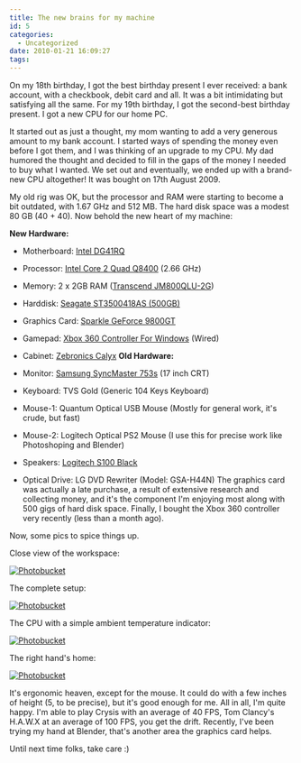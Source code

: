 ```yaml
---
title: The new brains for my machine
id: 5
categories:
  - Uncategorized
date: 2010-01-21 16:09:27
tags:
---
```


On my 18th birthday, I got the best birthday present I ever received: a bank account, with a checkbook, debit card and all. It was a bit intimidating but satisfying all the same. For my 19th birthday, I got the second-best birthday present. I got a new CPU for our home PC.

It started out as just a thought, my mom wanting to add a very generous amount to my bank account. I started ways of spending the money even before I got them, and I was thinking of an upgrade to my CPU. My dad humored the thought and decided to fill in the gaps of the money I needed to buy what I wanted. We set out and eventually, we ended up with a brand-new CPU altogether! It was bought on 17th August 2009.

My old rig was OK, but the processor and RAM were starting to become a bit outdated, with 1.67 GHz and 512 MB. The hard disk space was a modest 80 GB (40 + 40). Now behold the new heart of my machine:

**New Hardware:**

*   Motherboard: [Intel DG41RQ](http://www.intel.com/products/desktop/motherboards/DG41RQ/DG41RQ-overview.htm)
*   Processor: [Intel Core 2 Quad Q8400](http://ark.intel.com/Product.aspx?id=38512) (2.66 GHz)
*   Memory: 2 x 2GB RAM ([Transcend JM800QLU-2G](http://ec.transcendusa.com/product/ItemDetail.asp?ItemID=JM800QLU-2G))
*   Harddisk: [Seagate ST3500418AS (500GB)](http://www.seagate.com/ww/v/index.jsp?name=barracuda-7200-12-sata-3-0-gb/s-500gb-hd-st3500418as&amp;vgnextoid=c501895c8ccce110VgnVCM100000f5ee0a0aRCRD&amp;locale=en-US&amp;reqPage=Model&amp;modelReqTab=Features)
*   Graphics Card: [Sparkle GeForce 9800GT](http://www.sparkle.com.tw/product_detail.asp?id=76&amp;sub_id=323)
*   Gamepad: [Xbox 360 Controller For Windows](http://www.microsoft.com/hardware/gaming/ProductDetails.aspx?pid=091) (Wired)
*   Cabinet: [Zebronics Calyx](http://www.zebronics.net/Zeb_Calyx.asp)
**Old Hardware:**

*   Monitor: [Samsung SyncMaster 753s](http://www.techtree.com/India/Reviews/Samsung_Syncmaster_753s/551-46909-630.html) (17 inch CRT)
*   Keyboard: TVS Gold (Generic 104 Keys Keyboard)
*   Mouse-1: Quantum Optical USB Mouse (Mostly for general work, it's crude, but fast)
*   Mouse-2: Logitech Optical PS2 Mouse (I use this for precise work like Photoshoping and Blender)
*   Speakers: [Logitech S100 Black](http://www.amazon.co.uk/Logitech-S100-Black-Speakers-2-0/dp/B0007SQKEA)
*   Optical Drive: LG DVD Rewriter (Model: GSA-H44N)
The graphics card was actually a late purchase, a result of extensive research and collecting money, and it's the component I'm enjoying most along with 500 gigs of hard disk space. Finally, I bought the Xbox 360 controller very recently (less than a month ago).

Now, some pics to spice things up.

Close view of the workspace:

[![Photobucket](http://i231.photobucket.com/albums/ee219/TheFantasist/Tech%20Blog%20Pictures/workspace_3.jpg)](http://s231.photobucket.com/albums/ee219/TheFantasist/Tech%20Blog%20Pictures/?action=view&amp;current=workspace_3.jpg)

The complete setup:

[![Photobucket](http://i231.photobucket.com/albums/ee219/TheFantasist/Tech%20Blog%20Pictures/workspace_1.jpg)](http://s231.photobucket.com/albums/ee219/TheFantasist/Tech%20Blog%20Pictures/?action=view&amp;current=workspace_1.jpg)

The CPU with a simple ambient temperature indicator:

[![Photobucket](http://i231.photobucket.com/albums/ee219/TheFantasist/Tech%20Blog%20Pictures/workspace_4.jpg)](http://s231.photobucket.com/albums/ee219/TheFantasist/Tech%20Blog%20Pictures/?action=view&amp;current=workspace_4.jpg)

The right hand's home:

[![Photobucket](http://i231.photobucket.com/albums/ee219/TheFantasist/Tech%20Blog%20Pictures/workspace_5.jpg)](http://s231.photobucket.com/albums/ee219/TheFantasist/Tech%20Blog%20Pictures/?action=view&amp;current=workspace_5.jpg)

It's ergonomic heaven, except for the mouse. It could do with a few inches of height (5, to be precise), but it's good enough for me. All in all, I'm quite happy. I'm able to play Crysis with an average of 40 FPS, Tom Clancy's H.A.W.X at an average of 100 FPS, you get the drift. Recently, I've been trying my hand at Blender, that's another area the graphics card helps.

Until next time folks, take care :)